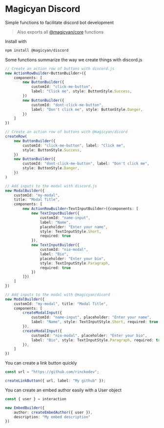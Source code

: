# Magicyan Discord

Simple functions to facilitate discord bot development
> Also exports all [@magicyan/core](https://github.com/rinckodev/magicyan/tree/main/packages/core) functions

Install with
```bash
npm install @magicyan/discord
```

Some functions summarize the way we create things with discord.js

```ts
// Create an action row of buttons with discord.js
new ActionRowBuilder<ButtonBuilder>({
    components: [
        new ButtonBuilder({
            customId: "click-me-button",
            label: "Click me", style: ButtonStyle.Success,
        })
        new ButtonBuilder({
            customId: "dont-click-me-button",
            label: "Don't click me", style: ButtonStyle.Danger,
        })
    ]
})

// Create an action row of buttons with @magicyan/dicord
createRow(
    new ButtonBuilder({ 
        customId: "click-me-button", label: "Click me", 
        style: ButtonStyle.Success,
    })
    new ButtonBuilder({ 
        customId: "dont-click-me-button", label: "Don't click me", 
        style: ButtonStyle.Danger,
    })
)

// Add inputs to the modal with discord.js
new ModalBuilder({
    customId: "my-modal",
    title: "Modal Title",
    components: [
        new ActionRowBuilder<TextInputBuilder>({components: [
            new TextInputBuilder({
                customId: "name-input",
                label: "Name",
                placeholder: "Enter your name",
                style: TextInputStyle.Short,
                required: true
            }),
            new TextInputBuilder({
                customId: "nio-modal",
                label: "Bio",
                placeholder: "Enter your bio",
                style: TextInputStyle.Paragraph,
                required: true
            })
        ]})
    ]
})

// Add inputs to the modal with @magicyan/dicord
new ModalBuilder({
    customId: "my-modal", title: "Modal Title",
    components: [
        createModalInput({
            customId: "name-input", placeholder: "Enter your name",
            label: "Name", style: TextInputStyle.Short, required: true
        }),
        createModalInput({
            customId: "nio-modal", placeholder: "Enter your bio",
            label: "Bio", style: TextInputStyle.Paragraph, required: true
        }),
    ]
})
```

You can create a link button quickly
```ts
const url = "https://github.com/rinckodev";

createLinkButton({ url, label: "My github" });
```

You can create an embed author easily with a User object
```ts
const { user } = interaction

new EmbedBuilder({
    author: createEmbedAuthor({ user }),
    description: "My embed description"
})
```